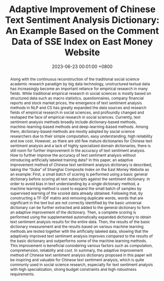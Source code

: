 ---
title:          "Adaptive Improvement of Chinese Text Sentiment Analysis Dictionary: An Example Based on the Comment Data of SSE Index on East Money Website"
date:           2023-06-23 00:01:00 +0800
selected:       false
pub:            "BEng in Computer Science (minor) thesis"
# pub_pre:        "Submitted to "
# pub_post:       'Under review.'
# pub_last:       ' <span class="badge badge-pill badge-publication badge-success">Spotlight</span>'
# pub_date:       "2023"

abstract: >-
  Along with the continuous reconstruction of the traditional social science academic research paradigm by big data technology, unstructured textual data has increasingly become an important reliance for empirical research in many fields. While traditional empirical research in social sciences is mostly based on structured data such as macro statistics, questionnaires, company financial reports and stock market prices, the emergence of text sentiment analysis methods in NLP and CS has greatly expanded the data sources and research fields of empirical research in social sciences, and profoundly changed and reshaped the face of empirical research in social sciences. Currently, text sentiment analysis methods broadly include dictionary-based methods, machine-learning-based methods and deep-learning-based methods. Among them, dictionary-based methods are mostly adopted by social science researchers due to their simple computation, easy understanding, high reliability and low cost. However, as there are still few mature dictionaries for Chinese text sentiment analysis and a lack of highly specialized domain dictionaries, there is still room for further improvement in the accuracy of text sentiment analysis. How to further improve the accuracy of text sentiment analysis without introducing artificially labeled training data? In this paper, an adaptive improvement method of Chinese text sentiment analysis dictionary is described, taking the “Guba” of Shanghai Composite Index on the East Money Website as an example: First, a small batch of scoring is performed using a basic general dictionary before scoring all text subscripts against the sentiment dictionary. In order to avoid bias in text understanding by a single dictionary method, a machine learning method is used to expand the small batch of samples by supervised learning of the scored data already obtained. Following that, by constructing a TF-IDF matrix and removing duplicate words, words that are significant in the text but are not correctly identified by the basic universal dictionary can be further extracted and added to the general dictionary to form an adaptive improvement of the dictionary. Then, a complete scoring is performed using the supplemented automatically expanded dictionary to obtain text sentiment analysis results for the entire data. Then, the results of the basic dictionary measurement and the results based on various machine learning methods are tested together with the artificially labeled data, showing that the adaptively improved text sentiment analysis improves compared to the results of the basic dictionary and outperforms some of the machine learning methods. This improvement is beneficial considering various factors such as computation, comprehension, reliability and cost. In summary, the adaptive improvement method of Chinese text sentiment analysis dictionary proposed in this paper will be inspiring and valuable for Chinese text sentiment analysis, which is quite commonly used in social science research, especially for text sentiment analysis with high specialization, strong budget constraints and high robustness requirements.

cover:          /assets/images/covers/2023-3.jpg
authors:
  - Huabing Li
links:
---